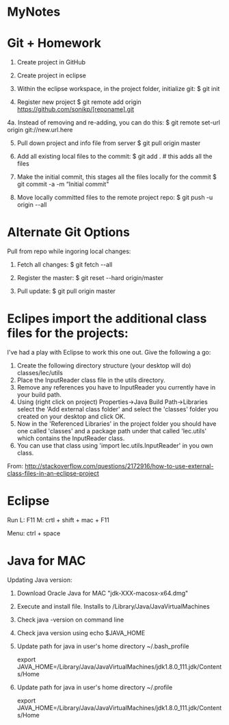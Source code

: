 # MyNotes

# Git + Homework

1. Create project in GitHub
2. Create project in eclipse
3. Within the eclipse workspace, in the project folder, initialize git:
$ git init

4. Register new project
$ git remote add origin https://github.com/sonikp/[reponame].git

  4a. Instead of removing and re-adding, you can do this:
  $ git remote set-url origin git://new.url.here

5. Pull down project and info file from server
$ git pull origin master

6. Add all existing local files to the commit:
$ git add .      # this adds all the files

7. Make the initial commit, this stages all the files locally for the commit
$ git commit -a -m “Initial commit"

8. Move locally committed files to the remote project repo:
$ git push -u origin --all

# Alternate Git Options
Pull from repo while ingoring local changes:

1. Fetch all changes:
$ git fetch --all

2. Register the master:
$ git reset --hard origin/master

3. Pull update:
$ git pull origin master

# Eclipes import the additional class files for the projects:

I've had a play with Eclipse to work this one out. Give the following a go:

1. Create the following directory structure (your desktop will do) classes/lec/utils
2. Place the InputReader class file in the utils directory.
3. Remove any references you have to InputReader you currently have in your build path.
4. Using (right click on project) Properties->Java Build Path->Libraries select the 'Add external class folder' and select the 'classes' folder you created on your desktop and click OK.
5. Now in the 'Referenced Libraries' in the project folder you should have one called 'classes' and a package path under that called 'lec.utils' which contains the InputReader class.
6. You can use that class using 'import lec.utils.InputReader' in you own class.

From:
http://stackoverflow.com/questions/2172916/how-to-use-external-class-files-in-an-eclipse-project

# Eclipse
Run
L: F11
M: crtl + shift + mac + F11

Menu:
ctrl + space

# Java for MAC
Updating Java version:

1. Download Oracle Java for MAC "jdk-XXX-macosx-x64.dmg"

2. Execute and install file. Installs to /Library/Java/JavaVirtualMachines

3. Check java -version on command line

4. Check java version using echo $JAVA_HOME 

5. Update path for java in user's home directory ~/.bash_profile 

	export JAVA_HOME=/Library/Java/JavaVirtualMachines/jdk1.8.0_111.jdk/Contents/Home

6. Update path for java in user's home directory ~/.profile

	export JAVA_HOME=/Library/Java/JavaVirtualMachines/jdk1.8.0_111.jdk/Contents/Home

